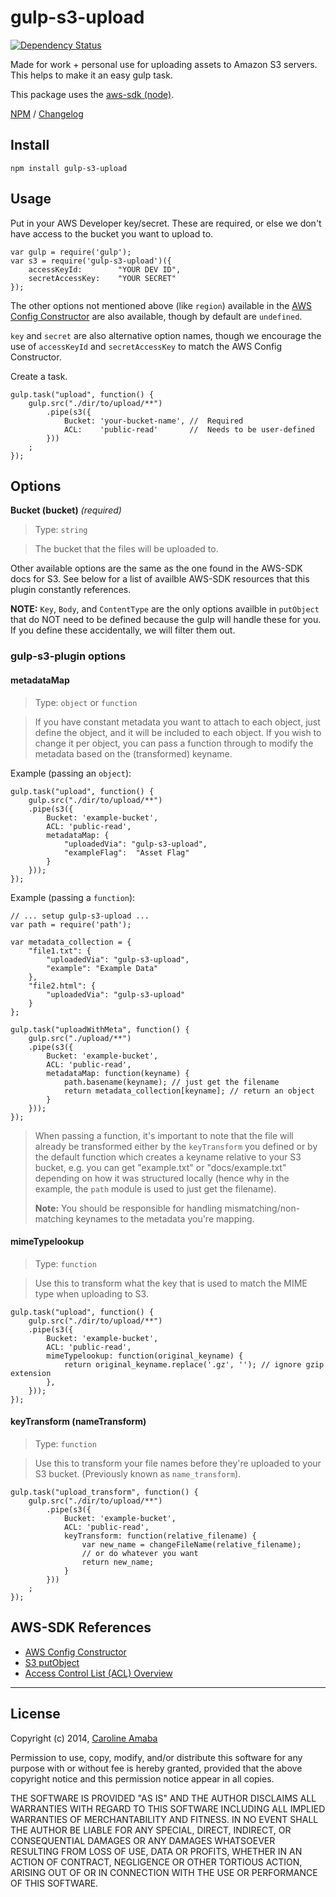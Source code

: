 # gulp-s3-upload

[![Dependency Status](https://www.versioneye.com/user/projects/54a2f974974275fa0a00000f/badge.svg?style=flat)](https://www.versioneye.com/user/projects/54a2f974974275fa0a00000f)

Made for work + personal use for uploading assets to Amazon S3 servers.  
This helps to make it an easy gulp task.

This package uses the [aws-sdk (node)](http://aws.amazon.com/sdk-for-node-js/).

[NPM](https://www.npmjs.com/package/gulp-s3-upload) / [Changelog](docs/changelog.md)

## Install

    npm install gulp-s3-upload

## Usage

Put in your AWS Developer key/secret. These are required, or else we don't have access to the bucket you want to upload to.

    var gulp = require('gulp');
    var s3 = require('gulp-s3-upload')({
        accessKeyId:        "YOUR DEV ID",
        secretAccessKey:    "YOUR SECRET"
    });

The other options not mentioned above (like `region`) available in the [AWS Config Constructor](http://docs.aws.amazon.com/AWSJavaScriptSDK/latest/AWS/Config.html#constructor-property) are also available, though by default are `undefined`.

`key` and `secret` are also alternative option names, though we encourage the use of `accessKeyId` and `secretAccessKey` to match the AWS Config Constructor.

Create a task.

    gulp.task("upload", function() {
        gulp.src("./dir/to/upload/**")
            .pipe(s3({
                Bucket: 'your-bucket-name', //  Required
                ACL:    'public-read'       //  Needs to be user-defined
            }))
        ;
    });

## Options

**Bucket (bucket)** *(required)*

> Type: `string`

> The bucket that the files will be uploaded to.

Other available options are the same as the one found in the AWS-SDK docs for S3.  See below for a list of availble AWS-SDK resources that this plugin constantly references.

**NOTE:** `Key`, `Body`, and `ContentType` are the only options availble in `putObject` that do NOT need to be defined because the gulp will handle these for you. If you define these accidentally, we will filter them out.

### gulp-s3-plugin options

#### metadataMap

> Type: `object` or `function`

> If you have constant metadata you want to attach to each object,
> just define the object, and it will be included to each object.
> If you wish to change it per object, you can pass a function through
> to modify the metadata based on the (transformed) keyname.

Example (passing an `object`):

    gulp.task("upload", function() {
        gulp.src("./dir/to/upload/**")
        .pipe(s3({
            Bucket: 'example-bucket',
            ACL: 'public-read',
            metadataMap: {
                "uploadedVia": "gulp-s3-upload",
                "exampleFlag":  "Asset Flag"
            }
        }));
    });

Example (passing a `function`):
    
    // ... setup gulp-s3-upload ...
    var path = require('path');

    var metadata_collection = {
        "file1.txt": {
            "uploadedVia": "gulp-s3-upload",
            "example": "Example Data"
        },
        "file2.html": {
            "uploadedVia": "gulp-s3-upload"
        }
    };

    gulp.task("uploadWithMeta", function() {
        gulp.src("./upload/**")
        .pipe(s3({
            Bucket: 'example-bucket',
            ACL: 'public-read',
            metadataMap: function(keyname) {
                path.basename(keyname); // just get the filename
                return metadata_collection[keyname]; // return an object
            }
        }));
    });

> When passing a function, it's important to note that the file
> will already be transformed either by the `keyTransform` you defined
> or by the default function which creates a keyname relative to
> your S3 bucket, e.g. you can get "example.txt" or "docs/example.txt"
> depending on how it was structured locally (hence why in the example, 
> the `path` module is used to just get the filename).
> 
> **Note:** You should be responsible for handling mismatching/non-matching keynames
> to the metadata you're mapping.


#### mimeTypelookup

> Type: `function`

> Use this to transform what the key that is used to match the MIME type when uploading to S3.

    gulp.task("upload", function() {
        gulp.src("./dir/to/upload/**")
        .pipe(s3({
            Bucket: 'example-bucket',
            ACL: 'public-read',
            mimeTypelookup: function(original_keyname) {
                return original_keyname.replace('.gz', ''); // ignore gzip extension
            },
        }));
    });


#### keyTransform (nameTransform)

> Type: `function`

> Use this to transform your file names before they're uploaded to your S3 bucket.
> (Previously known as `name_transform`).

    gulp.task("upload_transform", function() {
        gulp.src("./dir/to/upload/**")
            .pipe(s3({
                Bucket: 'example-bucket',
                ACL: 'public-read',
                keyTransform: function(relative_filename) {
                    var new_name = changeFileName(relative_filename);
                    // or do whatever you want
                    return new_name;
                }
            }))
        ;
    });


## AWS-SDK References

* [AWS Config Constructor](http://docs.aws.amazon.com/AWSJavaScriptSDK/latest/AWS/Config.html#constructor-property)
* [S3 putObject](http://docs.aws.amazon.com/AWSJavaScriptSDK/latest/AWS/S3.html#putObject-property)
* [Access Control List (ACL) Overview](http://docs.aws.amazon.com/AmazonS3/latest/dev/acl-overview.html)

----------------------------------------------------

## License

Copyright (c) 2014, [Caroline Amaba](mailto:caroline.amaba@gmail.com)

Permission to use, copy, modify, and/or distribute this software for any purpose with or without fee is hereby granted, provided that the above copyright notice and this permission notice appear in all copies.

THE SOFTWARE IS PROVIDED "AS IS" AND THE AUTHOR DISCLAIMS ALL WARRANTIES WITH REGARD TO THIS SOFTWARE INCLUDING ALL IMPLIED WARRANTIES OF MERCHANTABILITY AND FITNESS. IN NO EVENT SHALL THE AUTHOR BE LIABLE FOR ANY SPECIAL, DIRECT, INDIRECT, OR CONSEQUENTIAL DAMAGES OR ANY DAMAGES WHATSOEVER RESULTING FROM LOSS OF USE, DATA OR PROFITS, WHETHER IN AN ACTION OF CONTRACT, NEGLIGENCE OR OTHER TORTIOUS ACTION, ARISING OUT OF OR IN CONNECTION WITH THE USE OR PERFORMANCE OF THIS SOFTWARE.
